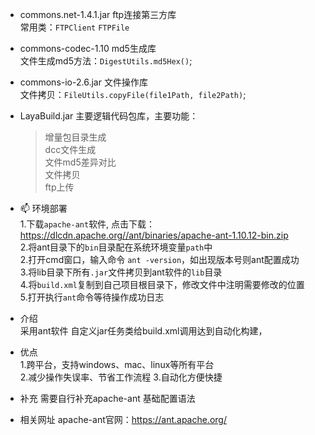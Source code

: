 - commons.net-1.4.1.jar ftp连接第三方库  
    常用类：`FTPClient` `FTPFile`
- commons-codec-1.10 md5生成库  
    文件生成md5方法：`DigestUtils.md5Hex()`;
- commons-io-2.6.jar 文件操作库  
     文件拷贝：`FileUtils.copyFile(file1Path, file2Path)`;

- LayaBuild.jar 主要逻辑代码包库，主要功能：  
    > 增量包目录生成  
    > dcc文件生成  
    > 文件md5差异对比  
    > 文件拷贝  
    > ftp上传  

- 📫 环境部署  
    1.下载`apache-ant`软件, 点击下载：https://dlcdn.apache.org//ant/binaries/apache-ant-1.10.12-bin.zip  
    2.将ant目录下的`bin`目录配在系统环境变量`path`中  
    2.打开cmd窗口，输入命令 `ant -version`，如出现版本号则ant配置成功  
    3.将lib目录下所有`.jar`文件拷贝到ant软件的`lib`目录  
    4.将`build.xml`复制到自己项目根目录下，修改文件中注明需要修改的位置  
    5.打开执行`ant`命令等待操作成功日志

- 介绍    
    采用ant软件 自定义jar任务类给build.xml调用达到自动化构建，
   
- 优点  
    1.跨平台，支持windows、mac、linux等所有平台  
    2.减少操作失误率、节省工作流程
    3.自动化方便快捷

- 补充
    需要自行补充apache-ant 基础配置语法
    
- 相关网址
    apache-ant官网：https://ant.apache.org/

